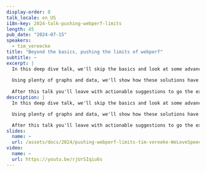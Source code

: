 ```yaml
---
display-order: 8
talk_locale: en_US
i18n-key: 2024-talk-pushing-webperf-limits
length: 45
pub_date: "2024-07-15"
speakers:
  - tim_vereecke
title: "Beyond the basics, pushing the limits of webperf"
subtitle: ~
excerpt: |
  In this deep dive talk, we'll skip the basics and look at some advanced tuning techniques to make a modern website lightning fast.
  
  Using plenty of graphs and data, we'll show how these solutions have helped make scalemates.com the fastest (and largest) scale modeling website in the world.
  
  After this talk you'll leave with actionable suggestions to go the extra mile. Perfect if you agree that only 75% isn't good enough. Perfect if you believe websites should be fast on all browsers, all devices, all connections, everywhere.
description: |
  In this deep dive talk, we'll skip the basics and look at some advanced tuning techniques to make a modern website lightning fast.

  Using plenty of graphs and data, we'll show how these solutions have helped make scalemates.com the fastest (and largest) scale modeling website in the world.

  After this talk you'll leave with actionable suggestions to go the extra mile. Perfect if you agree that only 75% isn't good enough. Perfect if you believe websites should be fast on all browsers, all devices, all connections, everywhere.
slides:
  name: ~
  url: /assets/docs/2024/pushing-webperf-limits-tim-vereeke-WeLoveSpeed2024.pdf
video:
  name: ~
  url: https://youtu.be/rjUrSIqiu6s
---
```

